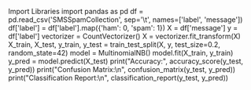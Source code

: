 Import Libraries
import pandas as pd
df = pd.read_csv('SMSSpamCollection', sep='\t', names=['label', 'message'])
df['label'] = df['label'].map({'ham': 0, 'spam': 1})
X = df['message']
y = df['label']
vectorizer = CountVectorizer()
X = vectorizer.fit_transform(X)
X_train, X_test, y_train, y_test = train_test_split(X, y, test_size=0.2, random_state=42)
model = MultinomialNB()
model.fit(X_train, y_train)
y_pred = model.predict(X_test)
print("Accuracy:", accuracy_score(y_test, y_pred))
print("Confusion Matrix:\n", confusion_matrix(y_test, y_pred))
print("Classification Report:\n", classification_report(y_test, y_pred))
